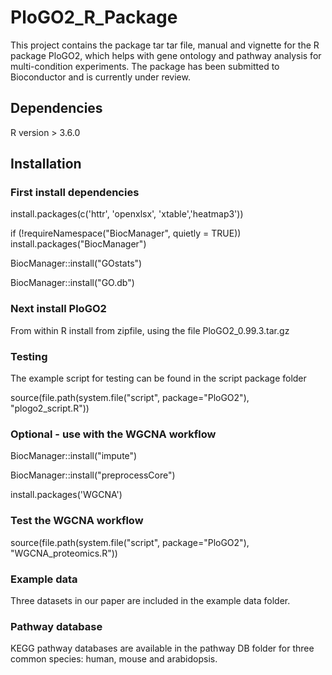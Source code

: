 # PloGO2_R_Package

This project contains the package tar tar file, manual and vignette for the R package PloGO2, which helps with gene ontology and pathway analysis for multi-condition experiments.  The package has been submitted to Bioconductor and is currently under review.

## Dependencies
R version > 3.6.0

## Installation

### First install dependencies 

install.packages(c('httr', 'openxlsx', 'xtable','heatmap3'))

if (!requireNamespace("BiocManager", quietly = TRUE))
    install.packages("BiocManager")

BiocManager::install("GOstats")

BiocManager::install("GO.db")

### Next install PloGO2

From within R install from zipfile, using the file PloGO2_0.99.3.tar.gz

### Testing 

The example script for testing can be found in the script package folder

source(file.path(system.file("script", 	package="PloGO2"), "plogo2_script.R"))

### Optional - use with the WGCNA workflow

BiocManager::install("impute")

BiocManager::install("preprocessCore")

install.packages('WGCNA')


### Test the WGCNA workflow
source(file.path(system.file("script", 	package="PloGO2"), "WGCNA_proteomics.R"))

### Example data
Three datasets in our paper are included in the example data folder.

### Pathway database
KEGG pathway databases are available in the pathway DB folder 
for three common species: human, mouse and arabidopsis.



